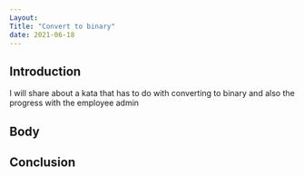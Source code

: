 ```yaml
---
Layout:
Title: "Convert to binary"
date: 2021-06-18
---
```


## Introduction

I will share about a kata that has to do with converting to binary and also the progress with the employee admin

## Body

## Conclusion
